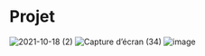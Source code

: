 # Projet
![2021-10-18 (2)](https://user-images.githubusercontent.com/87534937/137646935-f828587b-be98-4363-836c-ac3e345535d1.png)
![Capture d’écran (34)](https://user-images.githubusercontent.com/87534937/137647133-911f07ca-c104-411a-9af7-4beaa2616b25.png)
![image](https://user-images.githubusercontent.com/87534937/137647358-0069522b-dcde-4b82-ace1-e0c9e2dce166.png)


